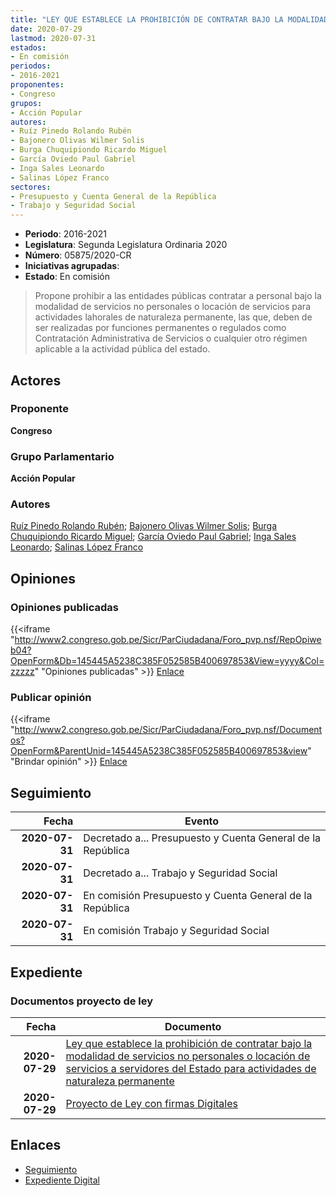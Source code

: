 ```yaml
---
title: "LEY QUE ESTABLECE LA PROHIBICIÓN DE CONTRATAR BAJO LA MODALIDAD DE SERVICIOS NO PERSONALES O LOCACIÓN DE SERVICIOS A SERVIDORES DEL ESTADO PARA ACTIVIDADES DE NATURALEZA PERMANENTE"
date: 2020-07-29
lastmod: 2020-07-31
estados:
- En comisión
periodos:
- 2016-2021
proponentes:
- Congreso
grupos:
- Acción Popular
autores:
- Ruíz Pinedo Rolando Rubén
- Bajonero Olivas Wilmer Solis
- Burga Chuquipiondo Ricardo Miguel
- García Oviedo Paul Gabriel
- Inga Sales Leonardo
- Salinas López Franco
sectores:
- Presupuesto y Cuenta General de la República
- Trabajo y Seguridad Social
---
```

- **Periodo**: 2016-2021
- **Legislatura**: Segunda Legislatura Ordinaria 2020
- **Número**: 05875/2020-CR
- **Iniciativas agrupadas**: 
- **Estado**: En comisión

> Propone prohibir a las entidades públicas contratar a personal bajo la modalidad de servicios no personales o locación de servicios para actividades lahorales de naturaleza permanente, las que, deben de ser realizadas por funciones permanentes o regulados como Contratación Administrativa de Servicios o cualquier otro régimen aplicable a la actividad pública del estado.


## Actores

### Proponente

**Congreso**

### Grupo Parlamentario

**Acción Popular**

### Autores

[Ruíz Pinedo Rolando Rubén](mailto:mailto:rruiz@congreso.gob.pe); [Bajonero Olivas Wilmer Solis](mailto:mailto:wbajonero@congreso.gob.pe); [Burga Chuquipiondo Ricardo Miguel](mailto:mailto:rburga@congreso.gob.pe); [García Oviedo Paul Gabriel](mailto:mailto:pgarcia@congreso.gob.pe); [Inga Sales Leonardo](mailto:mailto:lingas@congreso.gob.pe); [Salinas López Franco](mailto:mailto:fsalinas@congreso.gob.pe)

## Opiniones

### Opiniones publicadas

{{<iframe "http://www2.congreso.gob.pe/Sicr/ParCiudadana/Foro_pvp.nsf/RepOpiweb04?OpenForm&Db=145445A5238C385F052585B400697853&View=yyyy&Col=zzzzz" "Opiniones publicadas" >}}
[Enlace](http://www2.congreso.gob.pe/Sicr/ParCiudadana/Foro_pvp.nsf/RepOpiweb04?OpenForm&Db=145445A5238C385F052585B400697853&View=yyyy&Col=zzzzz)

### Publicar opinión

{{<iframe "http://www2.congreso.gob.pe/Sicr/ParCiudadana/Foro_pvp.nsf/Documentos?OpenForm&ParentUnid=145445A5238C385F052585B400697853&view" "Brindar opinión" >}}
[Enlace](http://www2.congreso.gob.pe/Sicr/ParCiudadana/Foro_pvp.nsf/Documentos?OpenForm&ParentUnid=145445A5238C385F052585B400697853&view)


## Seguimiento

| Fecha | Evento |
|------:|--------|
| **2020-07-31** | Decretado a... Presupuesto y Cuenta General de la República |
| **2020-07-31** | Decretado a... Trabajo y Seguridad Social |
| **2020-07-31** | En comisión Presupuesto y Cuenta General de la República |
| **2020-07-31** | En comisión Trabajo y Seguridad Social |

## Expediente

### Documentos proyecto de ley

| Fecha | Documento |
|------:|-----------|
| **2020-07-29** | [Ley que establece la prohibición de contratar bajo la modalidad de servicios no personales o locación de servicios a servidores del Estado para actividades de naturaleza permanente](http://www.leyes.congreso.gob.pe/Documentos/2016_2021/Proyectos_de_Ley_y_de_Resoluciones_Legislativas/PL05875-20200729.pdf) |
| **2020-07-29** | [Proyecto de Ley con firmas Digitales](http://www.leyes.congreso.gob.pe/Documentos/2016_2021/Proyectos_de_Ley_y_de_Resoluciones_Legislativas/Proyectos_Firmas_digitales/PL05875.pdf) |

## Enlaces

- [Seguimiento](http://www2.congreso.gob.pe/Sicr/TraDocEstProc/CLProLey2016.nsf/f7fff46988ca05b1052578e100829cc7/472dbd9e84eb623b052585b4006eca02?OpenDocument)
- [Expediente Digital](http://www2.congreso.gob.pe/Sicr/TraDocEstProc/CLProLey2016.nsf/f7fff46988ca05b1052578e100829cc7/472dbd9e84eb623b052585b4006eca02?OpenDocument&Click=05257FB7005EB655.eb71d0cf91d8294e05256cdf006b5706/$Body/0.1C6C)

